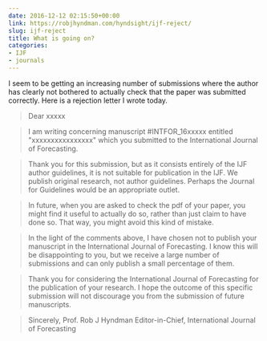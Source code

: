 ```yaml
---
date: 2016-12-12 02:15:50+00:00
link: https://robjhyndman.com/hyndsight/ijf-reject/
slug: ijf-reject
title: What is going on?
categories:
- IJF
- journals
---
```


I seem to be getting an increasing number of submissions where the author has clearly not bothered to actually check that the paper was submitted correctly. Here is a rejection letter I wrote today.



>Dear xxxxx

>I am writing concerning manuscript #INTFOR_16xxxxx entitled "xxxxxxxxxxxxxxxx" which you submitted to the International Journal of Forecasting.

>Thank you for this submission, but as it consists entirely of the IJF author guidelines, it is not suitable for publication in the IJF. We publish original research, not author guidelines. Perhaps the Journal for Guidelines would be an appropriate outlet.

>In future, when you are asked to check the pdf of your paper, you might find it useful to actually do so, rather than just claim to have done so. That way, you might avoid this kind of mistake.

>In the light of the comments above, I have chosen not to publish your manuscript in the International Journal of Forecasting. I know this will be disappointing to you, but we receive a large number of submissions and can only publish a small percentage of them.

>Thank you for considering the International Journal of Forecasting for the publication of your research. I hope the outcome of this specific submission will not discourage you from the submission of future manuscripts.

>Sincerely,
>Prof. Rob J Hyndman
>Editor-in-Chief, International Journal of Forecasting
